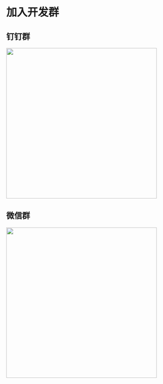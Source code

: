 # 加入开发群
## 钉钉群
<img src="https://i.v2ex.co/23D1QL6ub.jpeg" width="400" align="middle" />

## 微信群
<img src="https://i.v2ex.co/kyMz2N3rb.png" width="400" align="middle" />